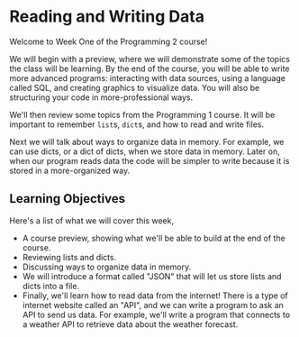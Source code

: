 # Reading and Writing Data

Welcome to Week One of the Programming 2 course!

We will begin with a preview, where we will demonstrate some of the topics the class will be learning. By the end of the course, you will be able to write more advanced programs: interacting with data sources, using a language called SQL, and creating graphics to visualize data. You will also be structuring your code in more-professional ways.

We'll then review some topics from the Programming 1 course. It will be important to remember `list`s, `dict`s, and how to read and write files.

Next we will talk about ways to organize data in memory. For example, we can use dicts, or  a dict of dicts, when we store data in memory. Later on, when our program reads data the code will be simpler to write because it is stored in a more-organized way.

## Learning Objectives

Here's a list of what we will cover this week,

* A course preview, showing what we'll be able to build at the end of the course.
* Reviewing lists and dicts.
* Discussing ways to organize data in memory.
* We will introduce a format called "JSON" that will let us store lists and dicts into a file.
* Finally, we'll learn how to read data from the internet! There is a type of internet website called an "API", and we can write a program to ask an API to send us data. For example, we'll write a program that connects to a weather API to retrieve data about the weather forecast.





